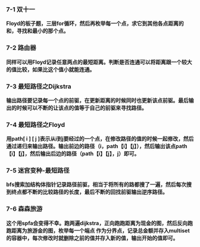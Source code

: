 ### **7-1 双十一**

**Floyd的板子题，三层for循环，然后再枚举每一个点，求它到其他各点距离的和，寻找和最小的那个点。**

### **7-2 路由器**

**同样可以用Floyd记录任意两点的最短距离。判断是否连通可以将距离跟一个较大的值比较，如果比这个值小就能连通。**

### **7-3 最短路径之Dijkstra**

**输出路径要记录每一个点的前驱，在更新距离的时候同时也更新该点前驱。最后输出的时候可以不断的让该点的值等于自己的前驱来寻找路径。**

### **7-4 最短路径之Floyd**

**用path[ i ] [ j ]表示从i到j要经过的一个点，在修改路径的值的时候一起修改，然后通过递归来输出路径。输出前边的路径（i，path【i】【j】），然后输出该点path【i】【j】，然后输出后边的路径（path【i】【j】，j）即可。**

### **7-5 迷宫变种-最短路径**

**bfs搜索加结构体指针记录路径前驱，相当于将所有的路都搜了一遍，然后每次搜到终点都不断的比较路径的长度，最后不断的回找前驱输出逆序路径。**

### **7-6 森森旅游**

**这个用spfa会变得不幸。跑两遍dijkstra，正向跑跑距离为现金的图，然后反向跑跑距离为旅游金的图，枚举每一个端点 作为分界点，记录总金额并存入multiset的容器中，每次修改时就删除之前的值并存入新的值，输出开始的值即可。**